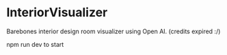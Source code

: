 # InteriorVisualizer

Barebones interior design room visualizer using Open AI. (credits expired :/)

npm run dev to start
